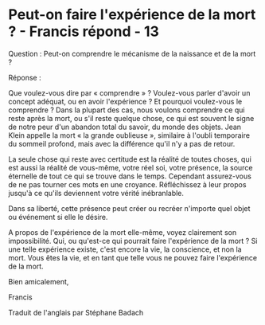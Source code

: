 # Peut-on faire l'expérience de la mort ? - Francis répond - 13



 




 



 



 



 







Question : Peut-on comprendre le m&eacute;canisme de la naissance et de la mort ?







R&eacute;ponse :







Que voulez-vous dire par &laquo;&nbsp;comprendre&nbsp;&raquo; ? Voulez-vous parler d'avoir un concept ad&eacute;quat, ou en avoir l'exp&eacute;rience ? Et pourquoi voulez-vous le comprendre ? Dans la plupart des cas, nous voulons comprendre ce qui reste apr&egrave;s la mort, ou s'il reste quelque chose, ce qui est souvent le signe de notre peur d'un abandon total du savoir, du monde des objets. Jean Klein appelle la mort &laquo;&nbsp;la grande oublieuse&nbsp;&raquo;, similaire &agrave; l'oubli temporaire du sommeil profond, mais avec la diff&eacute;rence qu'il n'y a pas de retour.







La seule chose qui reste avec certitude est la r&eacute;alit&eacute; de toutes choses, qui est aussi la r&eacute;alit&eacute; de vous-m&ecirc;me, votre r&eacute;el soi, votre pr&eacute;sence, la source &eacute;ternelle de tout ce qui se trouve dans le temps. Cependant assurez-vous de ne pas tourner ces mots en une croyance. R&eacute;fl&eacute;chissez &agrave; leur propos jusqu'&agrave; ce qu'ils deviennent votre v&eacute;rit&eacute; in&eacute;branlable.







Dans sa libert&eacute;, cette pr&eacute;sence peut cr&eacute;er ou recr&eacute;er n'importe quel objet ou &eacute;v&eacute;nement si elle le d&eacute;sire.







A propos de l'exp&eacute;rience de la mort elle-m&ecirc;me, voyez clairement son impossibilit&eacute;. Qui, ou qu'est-ce qui pourrait faire l'exp&eacute;rience de la mort ? Si une telle exp&eacute;rience existe, c'est encore la vie, la conscience, et non la mort. Vous &ecirc;tes la vie, et en tant que telle vous ne pouvez faire l'exp&eacute;rience de la mort.







Bien amicalement,







Francis




 





Traduit de l'anglais par St&eacute;phane Badach




&nbsp;









